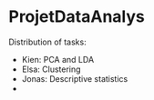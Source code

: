 # ProjetDataAnalys
Distribution of tasks:

- Kien: PCA and LDA
- Elsa: Clustering
- Jonas: Descriptive statistics
- 

